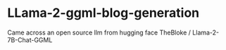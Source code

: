 # LLama-2-ggml-blog-generation
 Came across an open source llm from hugging face  TheBloke / Llama-2-7B-Chat-GGML
